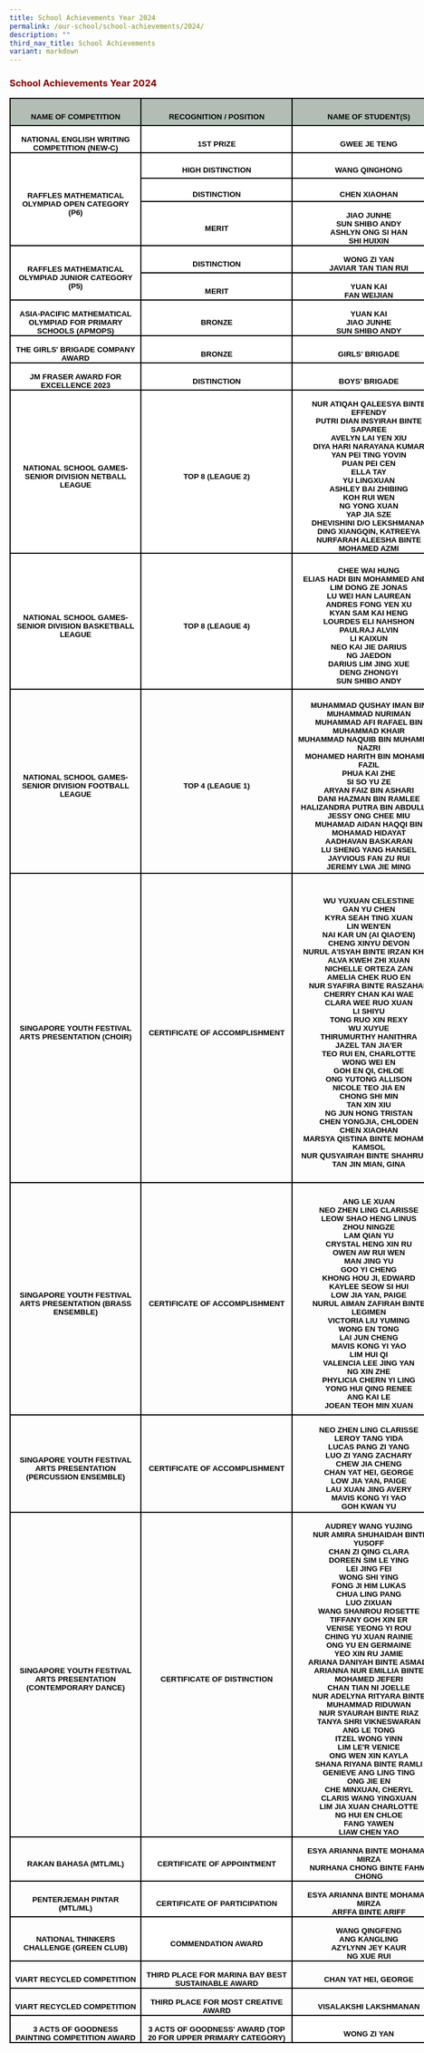 ```yaml
---
title: School Achievements Year 2024
permalink: /our-school/school-achievements/2024/
description: ""
third_nav_title: School Achievements
variant: markdown
---
```

<h3><strong><span style="color: #800000;">School Achievements Year 2024</span></strong></h3>

<table style="width:578.0pt;border-collapse:collapse;mso-yfti-tbllook:1184;
 mso-padding-alt:0in 5.4pt 0in 5.4pt" width="771" cellpadding="0" cellspacing="0" border="0" class="MsoNormalTable"><tbody><tr style="mso-yfti-irow:0;mso-yfti-firstrow:yes;height:.5in"><td style="width:176.0pt;border:solid black 1.5pt;background:#B2BEB5;
  padding:0in 5.4pt 0in 5.4pt;height:.5in" width="235"><p style="margin-bottom:0in;text-align:center;
  line-height:normal" align="center" class="MsoNormal"><b><span style="font-size:10.0pt;font-family:&quot;Arial&quot;,sans-serif;
  mso-fareast-font-family:&quot;Times New Roman&quot;;color:black;mso-font-kerning:0pt;
  mso-ligatures:none">NAME OF COMPETITION</span></b></p></td><td style="width:188.0pt;border:solid black 1.5pt;border-left:none;
  background:#B2BEB5;padding:0in 5.4pt 0in 5.4pt;height:.5in" width="251"><p style="margin-bottom:0in;text-align:center;
  line-height:normal" align="center" class="MsoNormal"><b><span style="font-size:10.0pt;font-family:&quot;Arial&quot;,sans-serif;
  mso-fareast-font-family:&quot;Times New Roman&quot;;color:black;mso-font-kerning:0pt;
  mso-ligatures:none">RECOGNITION / POSITION</span></b></p></td><td style="width:214.0pt;border:solid black 1.5pt;border-left:none;
  background:#B2BEB5;padding:0in 5.4pt 0in 5.4pt;height:.5in" width="285"><p style="margin-bottom:0in;text-align:center;
  line-height:normal" align="center" class="MsoNormal"><b><span style="font-size:10.0pt;font-family:&quot;Arial&quot;,sans-serif;
  mso-fareast-font-family:&quot;Times New Roman&quot;;color:black;mso-font-kerning:0pt;
  mso-ligatures:none">NAME OF STUDENT(S)</span></b></p></td></tr><tr style="mso-yfti-irow:1;height:27.0pt"><td style="width:176.0pt;border:solid black 1.5pt;border-top:none;
  background:white;padding:0in 5.4pt 0in 5.4pt;height:27.0pt" width="235"><p style="margin-bottom:0in;text-align:center;
  line-height:normal" align="center" class="MsoNormal"><b><span style="font-size:10.0pt;font-family:&quot;Arial&quot;,sans-serif;
  mso-fareast-font-family:&quot;Times New Roman&quot;;color:black;mso-font-kerning:0pt;
  mso-ligatures:none">NATIONAL ENGLISH WRITING COMPETITION (NEW-C)</span></b></p></td><td style="width:188.0pt;border-top:none;border-left:none;
  border-bottom:solid black 1.5pt;border-right:solid black 1.5pt;background:
  white;padding:0in 5.4pt 0in 5.4pt;height:27.0pt" width="251"><p style="margin-bottom:0in;text-align:center;
  line-height:normal" align="center" class="MsoNormal"><b><span style="font-size:10.0pt;font-family:&quot;Arial&quot;,sans-serif;
  mso-fareast-font-family:&quot;Times New Roman&quot;;color:black;mso-font-kerning:0pt;
  mso-ligatures:none">1ST PRIZE</span></b></p></td><td style="width:214.0pt;border-top:none;border-left:none;
  border-bottom:solid black 1.5pt;border-right:solid black 1.5pt;background:
  white;padding:0in 5.4pt 0in 5.4pt;height:27.0pt" width="285"><p style="margin-bottom:0in;text-align:center;
  line-height:normal" align="center" class="MsoNormal"><b><span style="font-size:10.0pt;font-family:&quot;Arial&quot;,sans-serif;
  mso-fareast-font-family:&quot;Times New Roman&quot;;color:black;mso-font-kerning:0pt;
  mso-ligatures:none">GWEE JE TENG</span></b></p></td></tr><tr style="mso-yfti-irow:2;height:33.75pt"><td style="width:176.0pt;border:solid black 1.5pt;
  border-top:none;background:white;padding:0in 5.4pt 0in 5.4pt;height:33.75pt" rowspan="3" width="235"><p style="margin-bottom:0in;text-align:center;
  line-height:normal" align="center" class="MsoNormal"><b><span style="font-size:10.0pt;font-family:&quot;Arial&quot;,sans-serif;
  mso-fareast-font-family:&quot;Times New Roman&quot;;color:black;mso-font-kerning:0pt;
  mso-ligatures:none">RAFFLES MATHEMATICAL OLYMPIAD OPEN CATEGORY (P6)</span></b></p></td><td style="width:188.0pt;border-top:none;border-left:none;
  border-bottom:solid black 1.5pt;border-right:solid black 1.5pt;background:
  white;padding:0in 5.4pt 0in 5.4pt;height:33.75pt" width="251"><p style="margin-bottom:0in;text-align:center;
  line-height:normal" align="center" class="MsoNormal"><b><span style="font-size:10.0pt;font-family:&quot;Arial&quot;,sans-serif;
  mso-fareast-font-family:&quot;Times New Roman&quot;;color:black;mso-font-kerning:0pt;
  mso-ligatures:none">HIGH DISTINCTION</span></b></p></td><td style="width:214.0pt;border-top:none;border-left:none;
  border-bottom:solid black 1.5pt;border-right:solid black 1.5pt;background:
  white;padding:0in 5.4pt 0in 5.4pt;height:33.75pt" width="285"><p style="margin-bottom:0in;text-align:center;
  line-height:normal" align="center" class="MsoNormal"><b><span style="font-size:10.0pt;font-family:&quot;Arial&quot;,sans-serif;
  mso-fareast-font-family:&quot;Times New Roman&quot;;color:black;mso-font-kerning:0pt;
  mso-ligatures:none">WANG QINGHONG</span></b></p></td></tr><tr style="mso-yfti-irow:3;height:30.75pt"><td style="width:188.0pt;border-top:none;border-left:none;
  border-bottom:solid black 1.5pt;border-right:solid black 1.5pt;background:
  white;padding:0in 5.4pt 0in 5.4pt;height:30.75pt" width="251"><p style="margin-bottom:0in;text-align:center;
  line-height:normal" align="center" class="MsoNormal"><b><span style="font-size:10.0pt;font-family:&quot;Arial&quot;,sans-serif;
  mso-fareast-font-family:&quot;Times New Roman&quot;;color:black;mso-font-kerning:0pt;
  mso-ligatures:none">DISTINCTION</span></b></p></td><td style="width:214.0pt;border-top:none;border-left:none;
  border-bottom:solid black 1.5pt;border-right:solid black 1.5pt;background:
  white;padding:0in 5.4pt 0in 5.4pt;height:30.75pt" width="285"><p style="margin-bottom:0in;text-align:center;
  line-height:normal" align="center" class="MsoNormal"><b><span style="font-size:10.0pt;font-family:&quot;Arial&quot;,sans-serif;
  mso-fareast-font-family:&quot;Times New Roman&quot;;color:black;mso-font-kerning:0pt;
  mso-ligatures:none">CHEN XIAOHAN</span></b></p></td></tr><tr style="mso-yfti-irow:4;height:52.5pt"><td style="width:188.0pt;border:none;border-right:solid black 1.5pt;
  background:white;padding:0in 5.4pt 0in 5.4pt;height:52.5pt" width="251"><p style="margin-bottom:0in;text-align:center;
  line-height:normal" align="center" class="MsoNormal"><b><span style="font-size:10.0pt;font-family:&quot;Arial&quot;,sans-serif;
  mso-fareast-font-family:&quot;Times New Roman&quot;;color:black;mso-font-kerning:0pt;
  mso-ligatures:none">MERIT</span></b></p></td><td style="width:214.0pt;border-top:none;border-left:none;
  border-bottom:solid windowtext 1.5pt;border-right:solid black 1.5pt;
  background:white;padding:0in 5.4pt 0in 5.4pt;height:52.5pt" width="285"><p style="margin-bottom:0in;text-align:center;
  line-height:normal" align="center" class="MsoNormal"><b><span style="font-size:10.0pt;font-family:&quot;Arial&quot;,sans-serif;
  mso-fareast-font-family:&quot;Times New Roman&quot;;color:black;mso-font-kerning:0pt;
  mso-ligatures:none">JIAO JUNHE<br>SUN SHIBO ANDY<br>ASHLYN ONG SI HAN<br>SHI HUIXIN</span></b></p></td></tr><tr style="mso-yfti-irow:5;height:27.0pt"><td style="width:176.0pt;border-top:none;border-left:
  solid windowtext 1.5pt;border-bottom:solid black 1.5pt;border-right:solid windowtext 1.5pt;
  background:white;padding:0in 5.4pt 0in 5.4pt;height:27.0pt" rowspan="2" width="235"><p style="margin-bottom:0in;text-align:center;
  line-height:normal" align="center" class="MsoNormal"><b><span style="font-size:10.0pt;font-family:&quot;Arial&quot;,sans-serif;
  mso-fareast-font-family:&quot;Times New Roman&quot;;color:black;mso-font-kerning:0pt;
  mso-ligatures:none">RAFFLES MATHEMATICAL OLYMPIAD JUNIOR CATEGORY (P5)</span></b></p></td><td style="width:188.0pt;border:none;border-top:solid black 1.5pt;
  background:white;padding:0in 5.4pt 0in 5.4pt;height:27.0pt" width="251"><p style="margin-bottom:0in;text-align:center;
  line-height:normal" align="center" class="MsoNormal"><b><span style="font-size:10.0pt;font-family:&quot;Arial&quot;,sans-serif;
  mso-fareast-font-family:&quot;Times New Roman&quot;;color:black;mso-font-kerning:0pt;
  mso-ligatures:none">DISTINCTION</span></b></p></td><td style="width:214.0pt;border:solid windowtext 1.5pt;border-top:
  none;background:white;padding:0in 5.4pt 0in 5.4pt;height:27.0pt" width="285"><p style="margin-bottom:0in;text-align:center;
  line-height:normal" align="center" class="MsoNormal"><b><span style="font-size:10.0pt;font-family:&quot;Arial&quot;,sans-serif;
  mso-fareast-font-family:&quot;Times New Roman&quot;;color:black;mso-font-kerning:0pt;
  mso-ligatures:none">WONG ZI YAN<br>JAVIAR TAN TIAN RUI</span></b></p></td></tr><tr style="mso-yfti-irow:6;height:27.0pt"><td style="width:188.0pt;border-top:solid black 1.5pt;border-left:
  none;border-bottom:none;border-right:solid black 1.5pt;background:white;
  padding:0in 5.4pt 0in 5.4pt;height:27.0pt" width="251"><p style="margin-bottom:0in;text-align:center;
  line-height:normal" align="center" class="MsoNormal"><b><span style="font-size:10.0pt;font-family:&quot;Arial&quot;,sans-serif;
  mso-fareast-font-family:&quot;Times New Roman&quot;;color:black;mso-font-kerning:0pt;
  mso-ligatures:none">MERIT</span></b></p></td><td style="width:214.0pt;border:none;border-right:solid black 1.5pt;
  background:white;padding:0in 5.4pt 0in 5.4pt;height:27.0pt" width="285"><p style="margin-bottom:0in;text-align:center;
  line-height:normal" align="center" class="MsoNormal"><b><span style="font-size:10.0pt;font-family:&quot;Arial&quot;,sans-serif;
  mso-fareast-font-family:&quot;Times New Roman&quot;;color:black;mso-font-kerning:0pt;
  mso-ligatures:none">YUAN KAI<br>FAN WEIJIAN</span></b></p></td></tr><tr style="mso-yfti-irow:7;height:39.75pt"><td style="width:176.0pt;border:solid windowtext 1.5pt;border-top:
  none;background:white;padding:0in 5.4pt 0in 5.4pt;height:39.75pt" width="235"><p style="margin-bottom:0in;text-align:center;
  line-height:normal" align="center" class="MsoNormal"><b><span style="font-size:10.0pt;font-family:&quot;Arial&quot;,sans-serif;
  mso-fareast-font-family:&quot;Times New Roman&quot;;color:black;mso-font-kerning:0pt;
  mso-ligatures:none">ASIA-PACIFIC MATHEMATICAL OLYMPIAD FOR PRIMARY SCHOOLS (APMOPS)</span></b></p></td><td style="width:188.0pt;border:none;border-top:solid black 1.5pt;
  background:white;padding:0in 5.4pt 0in 5.4pt;height:39.75pt" width="251"><p style="margin-bottom:0in;text-align:center;
  line-height:normal" align="center" class="MsoNormal"><b><span style="font-size:10.0pt;font-family:&quot;Arial&quot;,sans-serif;
  mso-fareast-font-family:&quot;Times New Roman&quot;;color:black;mso-font-kerning:0pt;
  mso-ligatures:none">BRONZE</span></b></p></td><td style="width:214.0pt;border:solid windowtext 1.5pt;background:
  white;padding:0in 5.4pt 0in 5.4pt;height:39.75pt" width="285"><p style="margin-bottom:0in;text-align:center;
  line-height:normal" align="center" class="MsoNormal"><b><span style="font-size:10.0pt;font-family:&quot;Arial&quot;,sans-serif;
  mso-fareast-font-family:&quot;Times New Roman&quot;;color:black;mso-font-kerning:0pt;
  mso-ligatures:none">YUAN KAI<br>JIAO JUNHE<br>SUN SHIBO ANDY</span></b></p></td></tr><tr style="mso-yfti-irow:8;height:27.0pt"><td style="width:176.0pt;border:solid windowtext 1.5pt;border-top:
  none;background:white;padding:0in 5.4pt 0in 5.4pt;height:27.0pt" width="235"><p style="margin-bottom:0in;text-align:center;
  line-height:normal" align="center" class="MsoNormal"><b><span style="font-size:10.0pt;font-family:&quot;Arial&quot;,sans-serif;
  mso-fareast-font-family:&quot;Times New Roman&quot;;color:black;mso-font-kerning:0pt;
  mso-ligatures:none">THE GIRLS' BRIGADE COMPANY AWARD</span></b></p></td><td style="width:188.0pt;border:solid windowtext 1.5pt;border-left:
  none;background:white;padding:0in 5.4pt 0in 5.4pt;height:27.0pt" width="251"><p style="margin-bottom:0in;text-align:center;
  line-height:normal" align="center" class="MsoNormal"><b><span style="font-size:10.0pt;font-family:&quot;Arial&quot;,sans-serif;
  mso-fareast-font-family:&quot;Times New Roman&quot;;color:black;mso-font-kerning:0pt;
  mso-ligatures:none">BRONZE</span></b></p></td><td style="width:214.0pt;border-top:none;border-left:none;
  border-bottom:solid windowtext 1.5pt;border-right:solid windowtext 1.5pt;
  background:white;padding:0in 5.4pt 0in 5.4pt;height:27.0pt" width="285"><p style="margin-bottom:0in;text-align:center;
  line-height:normal" align="center" class="MsoNormal"><b><span style="font-size:10.0pt;font-family:&quot;Arial&quot;,sans-serif;
  mso-fareast-font-family:&quot;Times New Roman&quot;;color:black;mso-font-kerning:0pt;
  mso-ligatures:none">GIRLS’ BRIGADE</span></b></p></td></tr><tr style="mso-yfti-irow:9;height:27.0pt"><td style="width:176.0pt;border-top:none;border-left:solid black 1.5pt;
  border-bottom:none;border-right:solid black 1.5pt;background:white;
  padding:0in 5.4pt 0in 5.4pt;height:27.0pt" width="235"><p style="margin-bottom:0in;text-align:center;
  line-height:normal" align="center" class="MsoNormal"><b><span style="font-size:10.0pt;font-family:&quot;Arial&quot;,sans-serif;
  mso-fareast-font-family:&quot;Times New Roman&quot;;color:black;mso-font-kerning:0pt;
  mso-ligatures:none">JM FRASER AWARD FOR EXCELLENCE 2023</span></b></p></td><td style="width:188.0pt;border:none;border-right:solid black 1.5pt;
  background:white;padding:0in 5.4pt 0in 5.4pt;height:27.0pt" width="251"><p style="margin-bottom:0in;text-align:center;
  line-height:normal" align="center" class="MsoNormal"><b><span style="font-size:10.0pt;font-family:&quot;Arial&quot;,sans-serif;
  mso-fareast-font-family:&quot;Times New Roman&quot;;color:black;mso-font-kerning:0pt;
  mso-ligatures:none">DISTINCTION</span></b></p></td><td style="width:214.0pt;border:none;border-right:solid black 1.5pt;
  background:white;padding:0in 5.4pt 0in 5.4pt;height:27.0pt" width="285"><p style="margin-bottom:0in;text-align:center;
  line-height:normal" align="center" class="MsoNormal"><b><span style="font-size:10.0pt;font-family:&quot;Arial&quot;,sans-serif;
  mso-fareast-font-family:&quot;Times New Roman&quot;;color:black;mso-font-kerning:0pt;
  mso-ligatures:none">BOYS’ BRIGADE</span></b></p></td></tr><tr style="mso-yfti-irow:10;height:205.5pt"><td style="width:176.0pt;border:solid windowtext 1.5pt;border-right:
  solid black 1.5pt;background:white;padding:0in 5.4pt 0in 5.4pt;height:205.5pt" width="235"><p style="margin-bottom:0in;text-align:center;
  line-height:normal" align="center" class="MsoNormal"><b><span style="font-size:10.0pt;font-family:&quot;Arial&quot;,sans-serif;
  mso-fareast-font-family:&quot;Times New Roman&quot;;color:black;mso-font-kerning:0pt;
  mso-ligatures:none">NATIONAL SCHOOL GAMES- SENIOR DIVISION NETBALL LEAGUE</span></b></p></td><td style="width:188.0pt;border-top:solid windowtext 1.5pt;
  border-left:none;border-bottom:solid windowtext 1.5pt;border-right:solid black 1.5pt;
  background:white;padding:0in 5.4pt 0in 5.4pt;height:205.5pt" width="251"><p style="margin-bottom:0in;text-align:center;
  line-height:normal" align="center" class="MsoNormal"><b><span style="font-size:10.0pt;font-family:&quot;Arial&quot;,sans-serif;
  mso-fareast-font-family:&quot;Times New Roman&quot;;color:black;mso-font-kerning:0pt;
  mso-ligatures:none">TOP 8 (LEAGUE 2)</span></b></p></td><td style="width:214.0pt;border:solid windowtext 1.5pt;border-left:
  none;background:white;padding:0in 5.4pt 0in 5.4pt;height:205.5pt" width="285"><p style="margin-bottom:0in;text-align:center;
  line-height:normal" align="center" class="MsoNormal"><b><span style="font-size:10.0pt;font-family:&quot;Arial&quot;,sans-serif;
  mso-fareast-font-family:&quot;Times New Roman&quot;;color:black;mso-font-kerning:0pt;
  mso-ligatures:none">NUR ATIQAH QALEESYA BINTE EFFENDY<br>PUTRI DIAN INSYIRAH BINTE SAPAREE<br>AVELYN LAI YEN XIU<br>DIYA HARI NARAYANA KUMAR<br>YAN PEI TING YOVIN<br>PUAN PEI CEN<br>ELLA TAY<br>YU LINGXUAN<br>ASHLEY BAI ZHIBING<br>KOH RUI WEN<br>NG YONG XUAN<br>YAP JIA SZE<br>DHEVISHINI D/O LEKSHMANAN<br>DING XIANGQIN, KATREEYA<br>NURFARAH ALEESHA BINTE MOHAMED AZMI</span></b></p></td></tr><tr style="mso-yfti-irow:11;height:2.5in"><td style="width:176.0pt;border-top:none;border-left:solid windowtext 1.5pt;
  border-bottom:solid windowtext 1.5pt;border-right:solid black 1.5pt;
  background:white;padding:0in 5.4pt 0in 5.4pt;height:2.5in" width="235"><p style="margin-bottom:0in;text-align:center;
  line-height:normal" align="center" class="MsoNormal"><b><span style="font-size:10.0pt;font-family:&quot;Arial&quot;,sans-serif;
  mso-fareast-font-family:&quot;Times New Roman&quot;;color:black;mso-font-kerning:0pt;
  mso-ligatures:none">NATIONAL SCHOOL GAMES- SENIOR DIVISION BASKETBALL LEAGUE</span></b></p></td><td style="width:188.0pt;border-top:none;border-left:none;
  border-bottom:solid windowtext 1.5pt;border-right:solid black 1.5pt;
  background:white;padding:0in 5.4pt 0in 5.4pt;height:2.5in" width="251"><p style="margin-bottom:0in;text-align:center;
  line-height:normal" align="center" class="MsoNormal"><b><span style="font-size:10.0pt;font-family:&quot;Arial&quot;,sans-serif;
  mso-fareast-font-family:&quot;Times New Roman&quot;;color:black;mso-font-kerning:0pt;
  mso-ligatures:none">TOP 8 (LEAGUE 4)</span></b></p></td><td style="width:214.0pt;border-top:none;border-left:none;
  border-bottom:solid windowtext 1.5pt;border-right:solid windowtext 1.5pt;
  background:white;padding:0in 5.4pt 0in 5.4pt;height:2.5in" width="285"><p style="margin-bottom:0in;text-align:center;
  line-height:normal" align="center" class="MsoNormal"><b><span style="font-size:10.0pt;font-family:&quot;Arial&quot;,sans-serif;
  mso-fareast-font-family:&quot;Times New Roman&quot;;color:black;mso-font-kerning:0pt;
  mso-ligatures:none">CHEE WAI HUNG<br>ELIAS HADI BIN MOHAMMED ANDIE<br>LIM DONG ZE JONAS<br>LU WEI HAN LAUREAN<br>ANDRES FONG YEN XU<br>KYAN SAM KAI HENG<br>LOURDES ELI NAHSHON<br>PAULRAJ ALVIN<br>LI KAIXUN<br>NEO KAI JIE DARIUS<br>NG JAEDON<br>DARIUS LIM JING XUE<br>DENG ZHONGYI<br>SUN SHIBO ANDY</span></b></p></td></tr><tr style="mso-yfti-irow:12;height:243.75pt"><td style="width:176.0pt;border-top:none;border-left:solid windowtext 1.5pt;
  border-bottom:none;border-right:solid windowtext 1.5pt;padding:0in 5.4pt 0in 5.4pt;
  height:243.75pt" width="235"><p style="margin-bottom:0in;text-align:center;
  line-height:normal" align="center" class="MsoNormal"><b><span style="font-size:10.0pt;font-family:&quot;Arial&quot;,sans-serif;
  mso-fareast-font-family:&quot;Times New Roman&quot;;color:black;mso-font-kerning:0pt;
  mso-ligatures:none">NATIONAL SCHOOL GAMES- SENIOR DIVISION FOOTBALL LEAGUE</span></b></p></td><td style="width:188.0pt;border-top:none;border-left:none;
  border-bottom:solid windowtext 1.5pt;border-right:solid windowtext 1.5pt;
  padding:0in 5.4pt 0in 5.4pt;height:243.75pt" width="251"><p style="margin-bottom:0in;text-align:center;
  line-height:normal" align="center" class="MsoNormal"><b><span style="font-size:10.0pt;font-family:&quot;Arial&quot;,sans-serif;
  mso-fareast-font-family:&quot;Times New Roman&quot;;color:black;mso-font-kerning:0pt;
  mso-ligatures:none">TOP 4 (LEAGUE 1)</span></b></p></td><td style="width:214.0pt;border-top:none;border-left:none;
  border-bottom:solid windowtext 1.5pt;border-right:solid windowtext 1.5pt;
  padding:0in 5.4pt 0in 5.4pt;height:243.75pt" width="285"><p style="margin-bottom:0in;text-align:center;
  line-height:normal" align="center" class="MsoNormal"><b><span style="font-size:10.0pt;font-family:&quot;Arial&quot;,sans-serif;
  mso-fareast-font-family:&quot;Times New Roman&quot;;color:black;mso-font-kerning:0pt;
  mso-ligatures:none">MUHAMMAD QUSHAY IMAN BIN MUHAMMAD NURIMAN<br>MUHAMMAD AFI RAFAEL BIN MUHAMMAD KHAIR<br>MUHAMMAD NAQUIB BIN MUHAMMAD NAZRI<br>MOHAMED HARITH BIN MOHAMED FAZIL<br>PHUA KAI ZHE<br>SI SO YU ZE<br>ARYAN FAIZ BIN ASHARI<br>DANI HAZMAN BIN RAMLEE<br>HALIZANDRA PUTRA BIN ABDULLAH<br>JESSY ONG CHEE MIU<br>MUHAMAD AIDAN HAQQI BIN MOHAMAD HIDAYAT<br>AADHAVAN BASKARAN<br>LU SHENG YANG HANSEL<br>JAYVIOUS FAN ZU RUI<br>JEREMY LWA JIE MING</span></b></p></td></tr><tr style="mso-yfti-irow:13;height:409.5pt"><td style="width:176.0pt;border:solid windowtext 1.5pt;padding:
  0in 5.4pt 0in 5.4pt;height:409.5pt" width="235"><p style="margin-bottom:0in;text-align:center;
  line-height:normal" align="center" class="MsoNormal"><b><span style="font-size:10.0pt;font-family:&quot;Arial&quot;,sans-serif;
  mso-fareast-font-family:&quot;Times New Roman&quot;;color:black;mso-font-kerning:0pt;
  mso-ligatures:none">SINGAPORE YOUTH FESTIVAL ARTS PRESENTATION (CHOIR)</span></b></p></td><td style="width:188.0pt;border-top:none;border-left:none;
  border-bottom:solid windowtext 1.5pt;border-right:solid windowtext 1.5pt;
  padding:0in 5.4pt 0in 5.4pt;height:409.5pt" width="251"><p style="margin-bottom:0in;text-align:center;
  line-height:normal" align="center" class="MsoNormal"><b><span style="font-size:10.0pt;font-family:&quot;Arial&quot;,sans-serif;
  mso-fareast-font-family:&quot;Times New Roman&quot;;color:black;mso-font-kerning:0pt;
  mso-ligatures:none">CERTIFICATE OF ACCOMPLISHMENT</span></b></p></td><td style="width:214.0pt;border-top:none;border-left:none;
  border-bottom:solid windowtext 1.5pt;border-right:solid windowtext 1.5pt;
  padding:0in 5.4pt 0in 5.4pt;height:409.5pt" width="285"><p style="margin-bottom:0in;text-align:center;
  line-height:normal" align="center" class="MsoNormal"><b><span style="font-size:10.0pt;font-family:&quot;Arial&quot;,sans-serif;
  mso-fareast-font-family:&quot;Times New Roman&quot;;color:black;mso-font-kerning:0pt;
  mso-ligatures:none">WU YUXUAN CELESTINE<br>GAN YU CHEN<br>KYRA SEAH TING XUAN<br>LIN WEN'EN<br>NAI KAR UN (AI QIAO'EN)<br>CHENG XINYU DEVON<br>NURUL A'ISYAH BINTE IRZAN KHAN<br>ALVA KWEH ZHI XUAN<br>NICHELLE ORTEZA ZAN<br>AMELIA CHEK RUO EN<br>NUR SYAFIRA BINTE RASZAHAR<br>CHERRY CHAN KAI WAE<br>CLARA WEE RUO XUAN<br>LI SHIYU<br>TONG RUO XIN REXY<br>WU XUYUE<br>THIRUMURTHY HANITHRA<br>JAZEL TAN JIA'ER<br>TEO RUI EN, CHARLOTTE<br>WONG WEI EN<br>GOH EN QI, CHLOE<br>ONG YUTONG ALLISON<br>NICOLE TEO JIA EN<br>CHONG SHI MIN<br>TAN XIN XIU<br>NG JUN HONG TRISTAN<br>CHEN YONGJIA, CHLODEN<br>CHEN XIAOHAN<br>MARSYA QISTINA BINTE MOHAMAD KAMSOL<br>NUR QUSYAIRAH BINTE SHAHRUDIN<br>TAN JIN MIAN, GINA</span></b></p></td></tr><tr style="mso-yfti-irow:14;height:307.5pt"><td style="width:176.0pt;border:solid windowtext 1.5pt;border-top:
  none;padding:0in 5.4pt 0in 5.4pt;height:307.5pt" width="235"><p style="margin-bottom:0in;text-align:center;
  line-height:normal" align="center" class="MsoNormal"><b><span style="font-size:10.0pt;font-family:&quot;Arial&quot;,sans-serif;
  mso-fareast-font-family:&quot;Times New Roman&quot;;color:black;mso-font-kerning:0pt;
  mso-ligatures:none">SINGAPORE YOUTH FESTIVAL ARTS PRESENTATION (BRASS ENSEMBLE)</span></b></p></td><td style="width:188.0pt;border-top:none;border-left:none;
  border-bottom:solid windowtext 1.5pt;border-right:solid windowtext 1.5pt;
  padding:0in 5.4pt 0in 5.4pt;height:307.5pt" width="251"><p style="margin-bottom:0in;text-align:center;
  line-height:normal" align="center" class="MsoNormal"><b><span style="font-size:10.0pt;font-family:&quot;Arial&quot;,sans-serif;
  mso-fareast-font-family:&quot;Times New Roman&quot;;color:black;mso-font-kerning:0pt;
  mso-ligatures:none">CERTIFICATE OF ACCOMPLISHMENT</span></b></p></td><td style="width:214.0pt;border-top:none;border-left:none;
  border-bottom:solid windowtext 1.5pt;border-right:solid windowtext 1.5pt;
  padding:0in 5.4pt 0in 5.4pt;height:307.5pt" width="285"><p style="margin-bottom:0in;text-align:center;
  line-height:normal" align="center" class="MsoNormal"><b><span style="font-size:10.0pt;font-family:&quot;Arial&quot;,sans-serif;
  mso-fareast-font-family:&quot;Times New Roman&quot;;color:black;mso-font-kerning:0pt;
  mso-ligatures:none">ANG LE XUAN<br>NEO ZHEN LING CLARISSE<br>LEOW SHAO HENG LINUS<br>ZHOU NINGZE<br>LAM QIAN YU<br>CRYSTAL HENG XIN RU<br>OWEN AW RUI WEN<br>MAN JING YU<br>GOO YI CHENG<br>KHONG HOU JI, EDWARD<br>KAYLEE SEOW SI HUI<br>LOW JIA YAN, PAIGE<br>NURUL AIMAN ZAFIRAH BINTE LEGIMEN<br>VICTORIA LIU YUMING<br>WONG EN TONG<br>LAI JUN CHENG<br>MAVIS KONG YI YAO<br>LIM HUI QI<br>VALENCIA LEE JING YAN<br>NG XIN ZHE<br>PHYLICIA CHERN YI LING<br>YONG HUI QING RENEE<br>ANG KAI LE<br>JOEAN TEOH MIN XUAN</span></b></p></td></tr><tr style="mso-yfti-irow:15;height:129.0pt"><td style="width:176.0pt;border:solid windowtext 1.5pt;border-top:
  none;padding:0in 5.4pt 0in 5.4pt;height:129.0pt" width="235"><p style="margin-bottom:0in;text-align:center;
  line-height:normal" align="center" class="MsoNormal"><b><span style="font-size:10.0pt;font-family:&quot;Arial&quot;,sans-serif;
  mso-fareast-font-family:&quot;Times New Roman&quot;;color:black;mso-font-kerning:0pt;
  mso-ligatures:none">SINGAPORE YOUTH FESTIVAL ARTS PRESENTATION (PERCUSSION ENSEMBLE)</span></b></p></td><td style="width:188.0pt;border-top:none;border-left:none;
  border-bottom:solid windowtext 1.5pt;border-right:solid windowtext 1.5pt;
  padding:0in 5.4pt 0in 5.4pt;height:129.0pt" width="251"><p style="margin-bottom:0in;text-align:center;
  line-height:normal" align="center" class="MsoNormal"><b><span style="font-size:10.0pt;font-family:&quot;Arial&quot;,sans-serif;
  mso-fareast-font-family:&quot;Times New Roman&quot;;color:black;mso-font-kerning:0pt;
  mso-ligatures:none">CERTIFICATE OF ACCOMPLISHMENT</span></b></p></td><td style="width:214.0pt;border-top:none;border-left:none;
  border-bottom:solid windowtext 1.5pt;border-right:solid windowtext 1.5pt;
  padding:0in 5.4pt 0in 5.4pt;height:129.0pt" width="285"><p style="margin-bottom:0in;text-align:center;
  line-height:normal" align="center" class="MsoNormal"><b><span style="font-size:10.0pt;font-family:&quot;Arial&quot;,sans-serif;
  mso-fareast-font-family:&quot;Times New Roman&quot;;color:black;mso-font-kerning:0pt;
  mso-ligatures:none">NEO ZHEN LING CLARISSE<br>LEROY TANG YIDA<br>LUCAS PANG ZI YANG<br>LUO ZI YANG ZACHARY<br>CHEW JIA CHENG<br>CHAN YAT HEI, GEORGE<br>LOW JIA YAN, PAIGE<br>LAU XUAN JING AVERY<br>MAVIS KONG YI YAO<br>GOH KWAN YU</span></b></p></td></tr><tr style="mso-yfti-irow:16;height:408.0pt"><td style="width:176.0pt;border:solid windowtext 1.5pt;border-top:
  none;padding:0in 5.4pt 0in 5.4pt;height:408.0pt" width="235"><p style="margin-bottom:0in;text-align:center;
  line-height:normal" align="center" class="MsoNormal"><b><span style="font-size:10.0pt;font-family:&quot;Arial&quot;,sans-serif;
  mso-fareast-font-family:&quot;Times New Roman&quot;;color:black;mso-font-kerning:0pt;
  mso-ligatures:none">SINGAPORE YOUTH FESTIVAL ARTS PRESENTATION (CONTEMPORARY DANCE)</span></b></p></td><td style="width:188.0pt;border-top:none;border-left:none;
  border-bottom:solid windowtext 1.5pt;border-right:solid windowtext 1.5pt;
  padding:0in 5.4pt 0in 5.4pt;height:408.0pt" nowrap="" width="251"><p style="margin-bottom:0in;text-align:center;
  line-height:normal" align="center" class="MsoNormal"><b><span style="font-size:10.0pt;font-family:&quot;Arial&quot;,sans-serif;
  mso-fareast-font-family:&quot;Times New Roman&quot;;color:black;mso-font-kerning:0pt;
  mso-ligatures:none">CERTIFICATE OF DISTINCTION</span></b></p></td><td style="width:214.0pt;border-top:none;border-left:none;
  border-bottom:solid windowtext 1.5pt;border-right:solid windowtext 1.5pt;
  padding:0in 5.4pt 0in 5.4pt;height:408.0pt" width="285"><p style="margin-bottom:0in;text-align:center;
  line-height:normal" align="center" class="MsoNormal"><b><span style="font-size:10.0pt;font-family:&quot;Arial&quot;,sans-serif;
  mso-fareast-font-family:&quot;Times New Roman&quot;;color:black;mso-font-kerning:0pt;
  mso-ligatures:none">AUDREY WANG YUJING<br>NUR AMIRA SHUHAIDAH BINTI YUSOFF<br>CHAN ZI QING CLARA<br>DOREEN SIM LE YING<br>LEI JING FEI<br>WONG SHI YING<br>FONG JI HIM LUKAS<br>CHUA LING PANG<br>LUO ZIXUAN<br>WANG SHANROU ROSETTE<br>TIFFANY GOH XIN ER<br>VENISE YEONG YI ROU<br>CHING YU XUAN RAINIE<br>ONG YU EN GERMAINE<br>YEO XIN RU JAMIE<br>ARIANA DANIYAH BINTE ASMADI<br>ARIANNA NUR EMILLIA BINTE MOHAMED JEFERI<br>CHAN TIAN NI JOELLE<br>NUR ADELYNA RITYARA BINTE MUHAMMAD RIDUWAN<br>NUR SYAURAH BINTE RIAZ<br>TANYA SHRI VIKNESWARAN<br>ANG LE TONG<br>ITZEL WONG YINN<br>LIM LE'R VENICE<br>ONG WEN XIN KAYLA<br>SHANA RIYANA BINTE RAMLI<br>GENIEVE ANG LING TING<br>ONG JIE EN<br>CHE MINXUAN, CHERYL<br>CLARIS WANG YINGXUAN<br>LIM JIA XUAN CHARLOTTE<br>NG HUI EN CHLOE<br>FANG YAWEN<br>LIAW CHEN YAO</span></b></p></td></tr><tr style="mso-yfti-irow:17;height:27.0pt"><td style="width:176.0pt;border:solid windowtext 1.5pt;border-top:
  none;padding:0in 5.4pt 0in 5.4pt;height:27.0pt" width="235"><p style="margin-bottom:0in;text-align:center;
  line-height:normal" align="center" class="MsoNormal"><b><span style="font-size:10.0pt;font-family:&quot;Arial&quot;,sans-serif;
  mso-fareast-font-family:&quot;Times New Roman&quot;;color:black;mso-font-kerning:0pt;
  mso-ligatures:none">RAKAN BAHASA (MTL/ML)</span></b></p></td><td style="width:188.0pt;border-top:none;border-left:none;
  border-bottom:solid windowtext 1.5pt;border-right:solid windowtext 1.5pt;
  background:white;padding:0in 5.4pt 0in 5.4pt;height:27.0pt" width="251"><p style="margin-bottom:0in;text-align:center;
  line-height:normal" align="center" class="MsoNormal"><b><span style="font-size:10.0pt;font-family:&quot;Arial&quot;,sans-serif;
  mso-fareast-font-family:&quot;Times New Roman&quot;;color:black;mso-font-kerning:0pt;
  mso-ligatures:none">CERTIFICATE OF APPOINTMENT</span></b></p></td><td style="width:214.0pt;border-top:none;border-left:none;
  border-bottom:solid windowtext 1.5pt;border-right:solid windowtext 1.5pt;
  padding:0in 5.4pt 0in 5.4pt;height:27.0pt" width="285"><p style="margin-bottom:0in;text-align:center;
  line-height:normal" align="center" class="MsoNormal"><b><span style="font-size:10.0pt;font-family:&quot;Arial&quot;,sans-serif;
  mso-fareast-font-family:&quot;Times New Roman&quot;;color:black;mso-font-kerning:0pt;
  mso-ligatures:none">ESYA ARIANNA BINTE MOHAMAD MIRZA<br>NURHANA CHONG BINTE FAHMI CHONG</span></b></p></td></tr><tr style="mso-yfti-irow:18;height:27.0pt"><td style="width:176.0pt;border:solid windowtext 1.5pt;border-top:
  none;padding:0in 5.4pt 0in 5.4pt;height:27.0pt" width="235"><p style="margin-bottom:0in;text-align:center;
  line-height:normal" align="center" class="MsoNormal"><b><span style="font-size:10.0pt;font-family:&quot;Arial&quot;,sans-serif;
  mso-fareast-font-family:&quot;Times New Roman&quot;;color:black;mso-font-kerning:0pt;
  mso-ligatures:none">PENTERJEMAH PINTAR (MTL/ML)</span></b></p></td><td style="width:188.0pt;border-top:none;border-left:none;
  border-bottom:solid windowtext 1.5pt;border-right:solid windowtext 1.5pt;
  background:white;padding:0in 5.4pt 0in 5.4pt;height:27.0pt" width="251"><p style="margin-bottom:0in;text-align:center;
  line-height:normal" align="center" class="MsoNormal"><b><span style="font-size:10.0pt;font-family:&quot;Arial&quot;,sans-serif;
  mso-fareast-font-family:&quot;Times New Roman&quot;;color:black;mso-font-kerning:0pt;
  mso-ligatures:none">CERTIFICATE OF PARTICIPATION</span></b></p></td><td style="width:214.0pt;border-top:none;border-left:none;
  border-bottom:solid windowtext 1.5pt;border-right:solid windowtext 1.5pt;
  padding:0in 5.4pt 0in 5.4pt;height:27.0pt" width="285"><p style="margin-bottom:0in;text-align:center;
  line-height:normal" align="center" class="MsoNormal"><b><span style="font-size:10.0pt;font-family:&quot;Arial&quot;,sans-serif;
  mso-fareast-font-family:&quot;Times New Roman&quot;;color:black;mso-font-kerning:0pt;
  mso-ligatures:none">ESYA ARIANNA BINTE MOHAMAD MIRZA<br>ARFFA BINTE ARIFF</span></b></p></td></tr><tr style="mso-yfti-irow:19;height:52.5pt"><td style="width:176.0pt;border:solid windowtext 1.5pt;border-top:
  none;padding:0in 5.4pt 0in 5.4pt;height:52.5pt" width="235"><p style="margin-bottom:0in;text-align:center;
  line-height:normal" align="center" class="MsoNormal"><b><span style="font-size:10.0pt;font-family:&quot;Arial&quot;,sans-serif;
  mso-fareast-font-family:&quot;Times New Roman&quot;;color:black;mso-font-kerning:0pt;
  mso-ligatures:none">NATIONAL THINKERS CHALLENGE (GREEN CLUB)</span></b></p></td><td style="width:188.0pt;border-top:none;border-left:none;
  border-bottom:solid windowtext 1.5pt;border-right:solid windowtext 1.5pt;
  background:white;padding:0in 5.4pt 0in 5.4pt;height:52.5pt" width="251"><p style="margin-bottom:0in;text-align:center;
  line-height:normal" align="center" class="MsoNormal"><b><span style="font-size:10.0pt;font-family:&quot;Arial&quot;,sans-serif;
  mso-fareast-font-family:&quot;Times New Roman&quot;;color:black;mso-font-kerning:0pt;
  mso-ligatures:none">COMMENDATION AWARD</span></b></p></td><td style="width:214.0pt;border-top:none;border-left:none;
  border-bottom:solid windowtext 1.5pt;border-right:solid windowtext 1.5pt;
  padding:0in 5.4pt 0in 5.4pt;height:52.5pt" width="285"><p style="margin-bottom:0in;text-align:center;
  line-height:normal" align="center" class="MsoNormal"><b><span style="font-size:10.0pt;font-family:&quot;Arial&quot;,sans-serif;
  mso-fareast-font-family:&quot;Times New Roman&quot;;color:black;mso-font-kerning:0pt;
  mso-ligatures:none">WANG QINGFENG<br>ANG KANGLING<br>AZYLYNN JEY KAUR<br>NG XUE RUI</span></b></p></td></tr><tr style="mso-yfti-irow:20;height:27.0pt"><td style="width:176.0pt;border:solid windowtext 1.5pt;border-top:
  none;padding:0in 5.4pt 0in 5.4pt;height:27.0pt" width="235"><p style="margin-bottom:0in;text-align:center;
  line-height:normal" align="center" class="MsoNormal"><b><span style="font-size:10.0pt;font-family:&quot;Arial&quot;,sans-serif;
  mso-fareast-font-family:&quot;Times New Roman&quot;;color:black;mso-font-kerning:0pt;
  mso-ligatures:none">VIART RECYCLED COMPETITION</span></b></p></td><td style="width:188.0pt;border-top:none;border-left:none;
  border-bottom:solid windowtext 1.5pt;border-right:solid windowtext 1.5pt;
  padding:0in 5.4pt 0in 5.4pt;height:27.0pt" width="251"><p style="margin-bottom:0in;text-align:center;
  line-height:normal" align="center" class="MsoNormal"><b><span style="font-size:10.0pt;font-family:&quot;Arial&quot;,sans-serif;
  mso-fareast-font-family:&quot;Times New Roman&quot;;color:black;mso-font-kerning:0pt;
  mso-ligatures:none">THIRD PLACE FOR MARINA BAY BEST SUSTAINABLE AWARD</span></b></p></td><td style="width:214.0pt;border-top:none;border-left:none;
  border-bottom:solid windowtext 1.5pt;border-right:solid windowtext 1.5pt;
  padding:0in 5.4pt 0in 5.4pt;height:27.0pt" width="285"><p style="margin-bottom:0in;text-align:center;
  line-height:normal" align="center" class="MsoNormal"><b><span style="font-size:10.0pt;font-family:&quot;Arial&quot;,sans-serif;
  mso-fareast-font-family:&quot;Times New Roman&quot;;color:black;mso-font-kerning:0pt;
  mso-ligatures:none">CHAN YAT HEI, GEORGE</span></b></p></td></tr><tr style="mso-yfti-irow:21;height:27.0pt"><td style="width:176.0pt;border:solid windowtext 1.5pt;border-top:
  none;padding:0in 5.4pt 0in 5.4pt;height:27.0pt" width="235"><p style="margin-bottom:0in;text-align:center;
  line-height:normal" align="center" class="MsoNormal"><b><span style="font-size:10.0pt;font-family:&quot;Arial&quot;,sans-serif;
  mso-fareast-font-family:&quot;Times New Roman&quot;;color:black;mso-font-kerning:0pt;
  mso-ligatures:none">VIART RECYCLED COMPETITION</span></b></p></td><td style="width:188.0pt;border-top:none;border-left:none;
  border-bottom:solid windowtext 1.5pt;border-right:solid windowtext 1.5pt;
  padding:0in 5.4pt 0in 5.4pt;height:27.0pt" width="251"><p style="margin-bottom:0in;text-align:center;
  line-height:normal" align="center" class="MsoNormal"><b><span style="font-size:10.0pt;font-family:&quot;Arial&quot;,sans-serif;
  mso-fareast-font-family:&quot;Times New Roman&quot;;color:black;mso-font-kerning:0pt;
  mso-ligatures:none">THIRD PLACE FOR MOST CREATIVE AWARD</span></b></p></td><td style="width:214.0pt;border-top:none;border-left:none;
  border-bottom:solid windowtext 1.5pt;border-right:solid windowtext 1.5pt;
  padding:0in 5.4pt 0in 5.4pt;height:27.0pt" width="285"><p style="margin-bottom:0in;text-align:center;
  line-height:normal" align="center" class="MsoNormal"><b><span style="font-size:10.0pt;font-family:&quot;Arial&quot;,sans-serif;
  mso-fareast-font-family:&quot;Times New Roman&quot;;color:black;mso-font-kerning:0pt;
  mso-ligatures:none">VISALAKSHI LAKSHMANAN</span></b></p></td></tr><tr style="mso-yfti-irow:22;mso-yfti-lastrow:yes;height:27.0pt"><td style="width:176.0pt;border:solid windowtext 1.5pt;border-top:
  none;padding:0in 5.4pt 0in 5.4pt;height:27.0pt" width="235"><p style="margin-bottom:0in;text-align:center;
  line-height:normal" align="center" class="MsoNormal"><b><span style="font-size:10.0pt;font-family:&quot;Arial&quot;,sans-serif;
  mso-fareast-font-family:&quot;Times New Roman&quot;;color:black;mso-font-kerning:0pt;
  mso-ligatures:none">3 ACTS OF GOODNESS PAINTING COMPETITION AWARD</span></b></p></td><td style="width:188.0pt;border-top:none;border-left:none;
  border-bottom:solid windowtext 1.5pt;border-right:solid windowtext 1.5pt;
  padding:0in 5.4pt 0in 5.4pt;height:27.0pt" width="251"><p style="margin-bottom:0in;text-align:center;
  line-height:normal" align="center" class="MsoNormal"><b><span style="font-size:10.0pt;font-family:&quot;Arial&quot;,sans-serif;
  mso-fareast-font-family:&quot;Times New Roman&quot;;color:black;mso-font-kerning:0pt;
  mso-ligatures:none">3 ACTS OF GOODNESS' AWARD (TOP 20 FOR UPPER PRIMARY CATEGORY)</span></b></p></td><td style="width:214.0pt;border-top:none;border-left:none;
  border-bottom:solid windowtext 1.5pt;border-right:solid windowtext 1.5pt;
  background:white;padding:0in 5.4pt 0in 5.4pt;height:27.0pt" width="285"><p style="margin-bottom:0in;text-align:center;
  line-height:normal" align="center" class="MsoNormal"><b><span style="font-size:10.0pt;font-family:&quot;Arial&quot;,sans-serif;
  mso-fareast-font-family:&quot;Times New Roman&quot;;color:black;mso-font-kerning:0pt;
  mso-ligatures:none">WONG ZI YAN</span></b></p></td></tr></tbody></table>